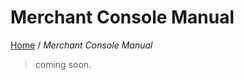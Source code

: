 # Merchant Console Manual

[Home](https://github.com/cpayapi-com/document/blob/main/README.md) /
_Merchant Console Manual_

> coming soon.